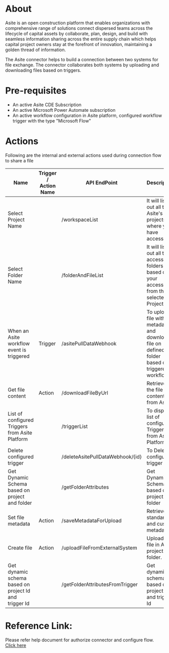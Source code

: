 # About

Asite is an open construction platform that enables organizations with comprehensive range of solutions connect dispersed teams across the lifecycle of capital assets by collaborate, plan, design, and build with seamless information sharing across the entire supply chain which helps capital project owners stay at the forefront of innovation, maintaining a golden thread of information.

The Asite connector helps to build a connection between two systems for file exchange. The connector collaborates both systems by uploading and downloading files based on triggers.

# Pre-requisites

- An active Asite CDE Subscription
- An active Microsoft Power Automate subscription
- An active workflow configuration in Asite platform, configured workflow trigger with the type "Microsoft Flow"

# Actions

Following are the internal and external actions used during connection flow to share a file

| **Name** | **Trigger / Action Name** | **API EndPoint** | **Description** | **Visibility** |
| -------- | ------------------------- | ---------------- | --------------- | -------------- |
| Select Project Name || /workspaceList | It will list out all the Asite's projects where you have access. | Internal |
| Select Folder Name || /folderAndFileList | It will list out all the accessible folders based on your access from the selected Project. | Internal |
| When an Asite workflow event is triggered | Trigger | /asitePullDataWebhook | To upload file with metadata and download file on defined folder based on triggered workflow. | Important |
| Get file content | Action | /downloadFileByUrl | Retrieves the file content from Asite | Important |
| List of configured Triggers from Asite Platform | | /triggerList | To display list of configured Triggers from Asite Platform | Internal |
| Delete configured trigger || /deleteAsitePullDataWebhook/{id} | To Delete configured trigger | Internal |
| Get Dynamic Schema based on project and folder | | /getFolderAttributes | Get Dynamic Schema based on project and folder | Internal |
| Set file metadata | Action | /saveMetadataForUpload | Retrieves standard and custom metadata | Important |
| Create file | Action | /uploadFileFromExternalSystem | Upload a file in Asite project folder. | Important |
| Get dynamic schema based on project Id and trigger Id || /getFolderAttributesFromTrigger | Get dynamic schema based on project Id and trigger Id | Internal |

# Reference Link:

Please refer help document for authorize connector and configure flow. [Click here](https://adoddleqa2ak.asite.com/adoddle%20online%20help/Asite_Integration_via_Microsoft_Power_Automate.htm)
